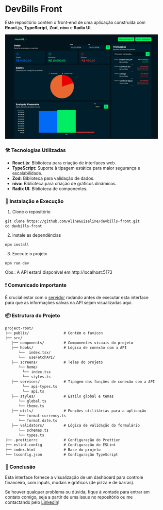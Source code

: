 # DevBills Front

Este repositório contém o front-end de uma aplicação construída com **React.js**, **TypeScript**, **Zod**, **nivo** e **Radix UI**.

![DevBills front](/public/DevBills-front.png)

### 🛠️ Tecnologias Utilizadas

- **React.js:** Biblioteca para criação de interfaces web.
- **TypeScript:** Suporte à tipagem estática para maior segurança e escalabilidade.
- **Zod:** Biblioteca para validação de dados.
- **nivo:** Biblioteca para criação de gráficos dinâmicos.
- **Radix UI:** Biblioteca de componentes.

### 🚀 Instalação e Execução

1. Clone o repositório
```
git clone https://github.com/AlineGuiseline/devbills-front.git
cd devbills-front
```

2. Instale as dependências

```
npm install
```

3. Execute o projeto

```
npm run dev
```

Obs.: A API estará disponível em http://localhost:5173

### ❗ Comunicado importante
É crucial estar com o [servidor](https://github.com/AlineGuiseline/devbills-api) rodando antes de executar esta interface para que as informações salvas na API sejam visualizadas aqui.

### 📦 **Estrutura do Projeto**

```plaintext
project-root/
├── public/                # Contém o favicon
├── src/
   ├── components/         # Componentes visuais do projeto
   ├── hooks/              # Lógica de conexão com a API
      └──  index.tsx/
      └──  useFetchAPI/
   ├── screens/            # Telas do projeto
      └── home/
        └── index.tsx
        └── styles.ts
   ├── services/           # Tipagem das funções de conexão com a API
        └── api-types.ts
        └── api.ts
   ├── styles/             # Estilo global e temas
      └── global.ts
      └── theme.ts
   ├── utils/              # Funções utilitárias para a aplicação
      └── format-currency.ts
      └── format.date.ts
   ├── validators/         # Lógica de validação do formulário
      └── schemas.ts
      └── types.ts
├── .prettierrc            # Configuração do Prettier
├── eslint.config          # Configuração do ESLint
├── index.html             # Base do projeto
└── tsconfig.json          # Configuração TypeScript
```

### 📌 Conclusão
Esta interface fornece a visualização de um dashboard para controle financeiro, com inputs, modais e gráficos (de pizza e de barras).

Se houver qualquer problema ou dúvida, fique à vontade para entrar em contato comigo, seja a partir de uma issue no repositório ou me contactando pelo [LinkedIn](https://www.linkedin.com/in/alineguiseline/)!
